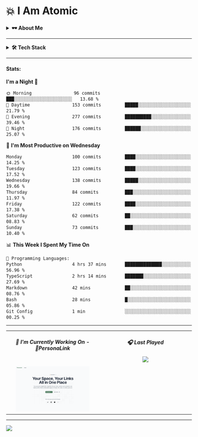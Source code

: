 # 💥 I Am Atomic

<details>
  <summary><strong>🕶️ About Me</strong></summary>
<br/>
I am Reymund Virtus, a full-stack engineer operating quietly and crafting systems from the shadows.

I wield **TypeScript**, **Python**, and **PHP** as my core arsenal, building everything from sleek web interfaces to robust mobile solutions.  
I specialize in **serverless technologies**, seamlessly integrating AWS and Azure to deliver scalable, event-driven architectures.

My realm spans the full stack, from intuitive UI interactions to data pipelines and infrastructure as code.  
From RESTful APIs to real-time systems, I deploy with precision and purpose.

In the silence, I thrive.  
While others chase trends, I study **emerging technologies**, master them, and bend them to my will.

> *Where others see complexity, I see patterns.*

A mere shadow, blending into the silence, while crafting world-altering code in the dark.

> *I don’t need recognition.* 
> *I don’t need applause.*  
> *Because in the world of systems and services...*  
> *I am the one who holds the architecture together.*  
> *I am Atomic.* 💥

</details>

---

<details>
  <summary><strong>🛠️ Tech Stack</strong></summary>

  
#### DevOps & Cloud:
![AWS](https://img.shields.io/badge/AWS-%23FF9900.svg?style=flat&logo=amazon-aws&logoColor=white) 
![Azure](https://img.shields.io/badge/azure-%230072C6.svg?style=flat&logo=microsoftazure&logoColor=white) 
![Firebase](https://img.shields.io/badge/firebase-%23039BE5.svg?style=flat&logo=firebase) 
![GitHub Actions](https://img.shields.io/badge/github%20actions-%232671E5.svg?style=flat&logo=githubactions&logoColor=white) 
![Terraform](https://img.shields.io/badge/terraform-%235835CC.svg?style=flat&logo=terraform&logoColor=white) 
![Docker](https://img.shields.io/badge/docker-%230db7ed.svg?style=flat&logo=docker&logoColor=white) ![Grafana](https://img.shields.io/badge/grafana-%23F46800.svg?style=flat&logo=grafana&logoColor=white) 
#### Backend:
![Django](https://img.shields.io/badge/django-%23092E20.svg?style=flat&logo=django&logoColor=white) 
![DjangoREST](https://img.shields.io/badge/DJANGO-REST-ff1709?style=flat&logo=django&logoColor=white&color=ff1709&labelColor=gray) 
![Flask](https://img.shields.io/badge/flask-%23000.svg?style=flat&logo=flask&logoColor=white) 
![NodeJS](https://img.shields.io/badge/node.js-6DA55F?style=flat&logo=node.js&logoColor=white) 
![Express.js](https://img.shields.io/badge/express.js-%23404d59.svg?style=flat&logo=express&logoColor=%2361DAFB) 
![Laravel](https://img.shields.io/badge/laravel-%23FF2D20.svg?style=flat&logo=laravel&logoColor=white) 
![Code-Igniter](https://img.shields.io/badge/CodeIgniter-%23EF4223.svg?style=flat&logo=codeIgniter&logoColor=white) 
#### Database:
![MariaDB](https://img.shields.io/badge/MariaDB-003545?style=flat&logo=mariadb&logoColor=white) 
![MySQL](https://img.shields.io/badge/mysql-%2300f.svg?style=flat&logo=mysql&logoColor=white) 
![Postgres](https://img.shields.io/badge/postgres-%23316192.svg?style=flat&logo=postgresql&logoColor=white) 
![SQLite](https://img.shields.io/badge/sqlite-%2307405e.svg?style=flat&logo=sqlite&logoColor=white) 
![Neo4J](https://img.shields.io/badge/Neo4j-008CC1?style=flat&logo=neo4j&logoColor=white)
![AmazonDynamoDB](https://img.shields.io/badge/Amazon%20DynamoDB-4053D6?style=flat&logo=Amazon%20DynamoDB&logoColor=white) 
![MongoDB](https://img.shields.io/badge/MongoDB-%234ea94b.svg?style=flat&logo=mongodb&logoColor=white)
![Redis](https://img.shields.io/badge/redis-%23DD0031.svg?style=flat&logo=redis&logoColor=white) 
#### Frontend:
![Next JS](https://img.shields.io/badge/Next-black?style=flat&logo=next.js&logoColor=white)
![React](https://img.shields.io/badge/react-%2320232a.svg?style=flat&logo=react&logoColor=%2361DAFB) 
![Vue.js](https://img.shields.io/badge/vue.js-%2335495e.svg?style=flat&logo=vuedotjs&logoColor=%234FC08D) 
![TailwindCSS](https://img.shields.io/badge/tailwindcss-%2338B2AC.svg?style=flat&logo=tailwind-css&logoColor=white) 
![Bootstrap](https://img.shields.io/badge/bootstrap-%238511FA.svg?style=flat&logo=bootstrap&logoColor=white) 
#### Mobile Development:
![React Native](https://img.shields.io/badge/react_native-%2320232a.svg?style=flat&logo=react&logoColor=%2361DAFB)
![Expo](https://img.shields.io/badge/expo-1C1E24?style=flat&logo=expo&logoColor=#D04A37) 
![Flutter](https://img.shields.io/badge/Flutter-%2302569B.svg?style=flat&logo=Flutter&logoColor=white) 
#### Developer Tools:
![Git](https://img.shields.io/badge/git-%23F05033.svg?style=flat&logo=git&logoColor=white) ![GitHub](https://img.shields.io/badge/github-%23121011.svg?style=flat&logo=github&logoColor=white) 
![Bitbucket](https://img.shields.io/badge/bitbucket-%230047B3.svg?style=flat&logo=bitbucket&logoColor=white) 
![Jira](https://img.shields.io/badge/jira-%230A0FFF.svg?style=flat&logo=jira&logoColor=white) 
![Postman](https://img.shields.io/badge/Postman-FF6C37?style=flat&logo=postman&logoColor=white)
</details>

---

#### Stats:
<!--START_SECTION:waka-->
**I'm a Night 🦉** 

```text
🌞 Morning                96 commits          ███░░░░░░░░░░░░░░░░░░░░░░   13.68 % 
🌆 Daytime                153 commits         █████░░░░░░░░░░░░░░░░░░░░   21.79 % 
🌃 Evening                277 commits         ██████████░░░░░░░░░░░░░░░   39.46 % 
🌙 Night                  176 commits         ██████░░░░░░░░░░░░░░░░░░░   25.07 % 
```
📅 **I'm Most Productive on Wednesday** 

```text
Monday                   100 commits         ████░░░░░░░░░░░░░░░░░░░░░   14.25 % 
Tuesday                  123 commits         ████░░░░░░░░░░░░░░░░░░░░░   17.52 % 
Wednesday                138 commits         █████░░░░░░░░░░░░░░░░░░░░   19.66 % 
Thursday                 84 commits          ███░░░░░░░░░░░░░░░░░░░░░░   11.97 % 
Friday                   122 commits         ████░░░░░░░░░░░░░░░░░░░░░   17.38 % 
Saturday                 62 commits          ██░░░░░░░░░░░░░░░░░░░░░░░   08.83 % 
Sunday                   73 commits          ███░░░░░░░░░░░░░░░░░░░░░░   10.40 % 
```


📊 **This Week I Spent My Time On** 

```text
💬 Programming Languages: 
Python                   4 hrs 37 mins       ██████████████░░░░░░░░░░░   56.96 % 
TypeScript               2 hrs 14 mins       ███████░░░░░░░░░░░░░░░░░░   27.69 % 
Markdown                 42 mins             ██░░░░░░░░░░░░░░░░░░░░░░░   08.76 % 
Bash                     28 mins             █░░░░░░░░░░░░░░░░░░░░░░░░   05.86 % 
Git Config               1 min               ░░░░░░░░░░░░░░░░░░░░░░░░░   00.25 % 
```


<!--END_SECTION:waka-->

---

<div align="center">
  <table border="0" width: 100%;" width="100%">
    <tr>
      <td align="center" valign="center" width="50%">
        <h5>🎯 I'm Currently Working On - <a href="https://personalink-b181a.web.app/" style="text-decoration: none;">
          🔗<strong>PersonaLink</strong>
        </a></h5>
        <br>
        <img src="https://github.com/reymundvirtus/reymundvirtus/blob/main/assets/personalink.png?raw=true" width="200"/>
      </td>
      <td align="center" valign="top" width="50%">
        <h5>🎧 Last Played</h5>
        <a href="#">
          <img width="400" src="https://spotify-github-profile.kittinanx.com/api/view?uid=reymundvirtus-ph&cover_image=true&theme=novatorem&show_offline=false&background_color=000000&interchange=true&bar_color=53b14f&bar_color_cover=false" />
        </a>
      </td>
    </tr>
  </table>
</div>

---
[![](https://visitcount.itsvg.in/api?id=reymundvirtus&icon=0&color=0)](https://visitcount.itsvg.in)
